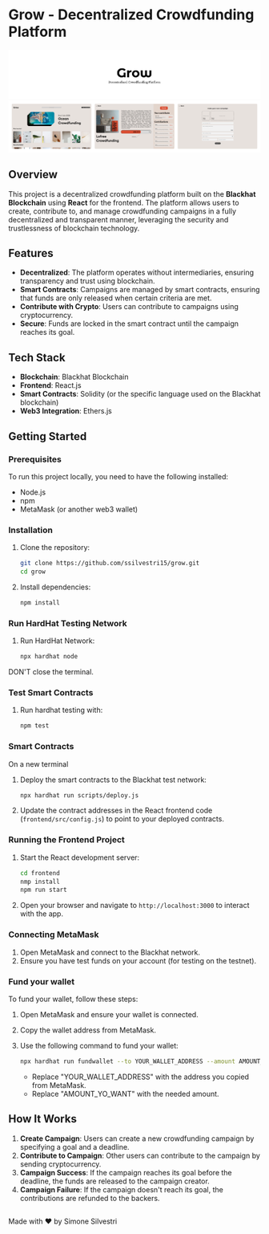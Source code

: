 # Grow - Decentralized Crowdfunding Platform

![Grow Logo](https://github.com/ssilvestri15/grow/blob/main/banner.png)
![Grow Screenshots](https://github.com/ssilvestri15/grow/blob/main/banner_2.png)

## Overview

This project is a decentralized crowdfunding platform built on the **Blackhat Blockchain** using **React** for the frontend. The platform allows users to create, contribute to, and manage crowdfunding campaigns in a fully decentralized and transparent manner, leveraging the security and trustlessness of blockchain technology.

## Features

- **Decentralized**: The platform operates without intermediaries, ensuring transparency and trust using blockchain.
- **Smart Contracts**: Campaigns are managed by smart contracts, ensuring that funds are only released when certain criteria are met.
- **Contribute with Crypto**: Users can contribute to campaigns using cryptocurrency.
- **Secure**: Funds are locked in the smart contract until the campaign reaches its goal.

## Tech Stack

- **Blockchain**: Blackhat Blockchain
- **Frontend**: React.js
- **Smart Contracts**: Solidity (or the specific language used on the Blackhat blockchain)
- **Web3 Integration**: Ethers.js

## Getting Started

### Prerequisites

To run this project locally, you need to have the following installed:

- Node.js
- npm
- MetaMask (or another web3 wallet)

### Installation

1. Clone the repository:

   ```bash
   git clone https://github.com/ssilvestri15/grow.git
   cd grow
   ```

2. Install dependencies:

   ```bash
   npm install
   ```

### Run HardHat Testing Network

1. Run HardHat Network:

   ```bash
   npx hardhat node
   ```
DON'T close the terminal.

### Test Smart Contracts

1. Run hardhat testing with:

   ```bash
   npm test
   ```

### Smart Contracts

On a new terminal

1. Deploy the smart contracts to the Blackhat test network:

   ```bash
   npx hardhat run scripts/deploy.js
   ```

2. Update the contract addresses in the React frontend code (`frontend/src/config.js`) to point to your deployed contracts.

### Running the Frontend Project

1. Start the React development server:

   ```bash
   cd frontend
   nmp install
   npm run start
   ```

2. Open your browser and navigate to `http://localhost:3000` to interact with the app.

### Connecting MetaMask

1. Open MetaMask and connect to the Blackhat network.
2. Ensure you have test funds on your account (for testing on the testnet).

### Fund your wallet
To fund your wallet, follow these steps:

1. Open MetaMask and ensure your wallet is connected.
2. Copy the wallet address from MetaMask.
3. Use the following command to fund your wallet:

   ```bash
   npx hardhat run fundwallet --to YOUR_WALLET_ADDRESS --amount AMOUNT_YO_WANT
   ```
   - Replace "YOUR_WALLET_ADDRESS" with the address you copied from MetaMask.
   - Replace "AMOUNT_YO_WANT" with the needed amount.

## How It Works

1. **Create Campaign**: Users can create a new crowdfunding campaign by specifying a goal and a deadline.
2. **Contribute to Campaign**: Other users can contribute to the campaign by sending cryptocurrency.
3. **Campaign Success**: If the campaign reaches its goal before the deadline, the funds are released to the campaign creator.
4. **Campaign Failure**: If the campaign doesn't reach its goal, the contributions are refunded to the backers.

##

Made with ❤️ by Simone Silvestri
